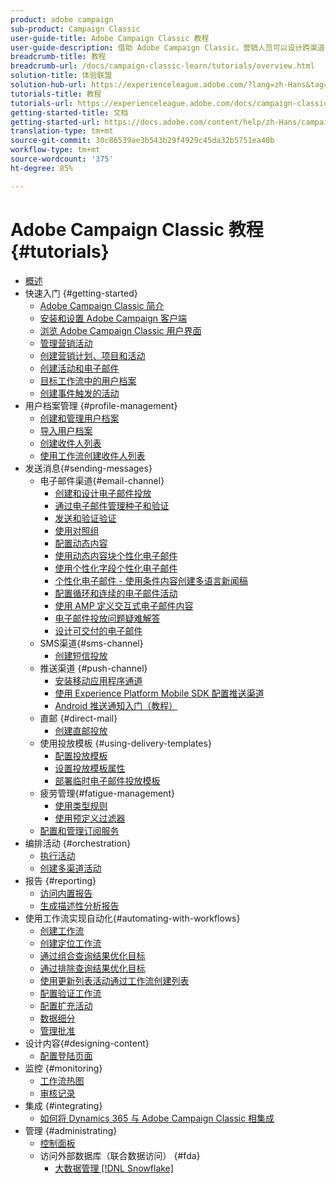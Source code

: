 ```yaml
---
product: adobe campaign
sub-product: Campaign Classic
user-guide-title: Adobe Campaign Classic 教程
user-guide-description: 借助 Adobe Campaign Classic，营销人员可以设计跨渠道客户体验并提供可视活动编排、实时交互管理和跨渠道执行的环境。
breadcrumb-title: 教程
breadcrumb-url: /docs/campaign-classic-learn/tutorials/overview.html
solution-title: 体验联盟
solution-hub-url: https://experienceleague.adobe.com/?lang=zh-Hans&tag=Campaign+Classic#recommended/solutions/campaign
tutorials-title: 教程
tutorials-url: https://experienceleague.adobe.com/docs/campaign-classic-learn/tutorials/overview.html?lang=zh-Hans
getting-started-title: 文档
getting-started-url: https://docs.adobe.com/content/help/zh-Hans/campaign-classic/using/getting-started/starting-with-adobe-campaign/about-adobe-campaign-classic.html
translation-type: tm+mt
source-git-commit: 30c86539ae3b543b29f4929c45da32b5751ea40b
workflow-type: tm+mt
source-wordcount: '375'
ht-degree: 85%

---
```



# Adobe Campaign Classic 教程 {#tutorials}

+ [概述](/help/overview.md)
+ 快速入门
{#getting-started}
   + [Adobe Campaign Classic 简介](/help/getting-started/introduction-to-adobe-campaign-classic.md)
   + [安装和设置 Adobe Campaign 客户端](/help/getting-started/install-and-setup-the-adobe-campaign-client.md)
   + [浏览 Adobe Campaign Classic 用户界面](/help/getting-started/exploring-the-adobe-campaign-classic-user-interface.md)
   + [管理营销活动](/help/getting-started/managing-marketing-campaigns.md)
   + [创建营销计划、项目和活动](/help/getting-started/creating-a-marketing-plan-programs-and-campaigns.md)
   + [创建活动和电子邮件](/help/getting-started/creating-a-campaign-and-an-email.md)
   + [目标工作流中的用户档案](/help/getting-started/targeting-profiles-in-a-workflow.md)
   + [创建事件触发的活动](/help/getting-started/create-event-triggered-campaigns.md)
+ 用户档案管理 {#profile-management}
   + [创建和管理用户档案](/help/profile-management/create-and-manage-profiles.md)
   + [导入用户档案](/help/data-management/importing-profiles.md)
   + [创建收件人列表](/help/profile-management/creating-a-list-of-recipients.md)
   + [使用工作流创建收件人列表](/help/profile-management/creating-a-list-of-recipients-with-a-workflow.md)
+ 发送消息{#sending-messages}
   + 电子邮件渠道{#email-channel}
      + [创建和设计电子邮件投放](/help/sending-messages/email-channel/create-and-design-email-deliveries.md)
      + [通过电子邮件管理种子和验证](/help/sending-messages/email-channel/managing-seed-and-proofs.md)
      + [发送和验证验证](/help/sending-messages/email-channel/send-and-validate-proofs.md)
      + [使用对照组](/help/sending-messages/email-channel/use-control-groups.md)
      + [配置动态内容](/help/sending-messages/email-channel/configuring-dynamic-content.md)
      + [使用动态内容块个性化电子邮件](/help/sending-messages/email-channel/personalization-with-dynamic-content-blocks.md)
      + [使用个性化字段个性化电子邮件](/help/sending-messages/email-channel/personalizing-emails-using-personalization-fields.md)
      + [个性化电子邮件 - 使用条件内容创建多语言新闻稿](/help/sending-messages/email-channel/personalizing-emails-create-a-multi-lingual-newsletter-using-conditional-content.md)
      + [配置循环和连续的电子邮件活动](/help/sending-messages/recurring-deliveries.md)
      + [使用 AMP 定义交互式电子邮件内容](/help/sending-messages/email-channel/defining-interactive-email-content-with-amp.md)
      + [电子邮件投放问题疑难解答](/help/sending-messages/email-channel/troubleshooting-email-delivery-issues.md)
      + [设计可交付的电子邮件](/help/sending-messages/email-channel/design-emails-for-deliverability.md)
   + SMS渠道{#sms-channel}
      + [创建短信投放](/help/sending-messages/mobile-channel/create-a-sms-delivery)
   + 推送渠道 {#push-channel}
      + [安装移动应用程序通道](/help/sending-messages/mobile-channel/installing-the-mobile-app-channel.md)
      + [使用 Experience Platform Mobile SDK 配置推送渠道 ](/help/sending-messages/mobile-channel/configure-push-using-aep-mobile-sdk.md)
      + [Android 推送通知入门（教程）](https://experienceleague.adobe.com/docs/campaign-classic-learn/getting-started-with-push-notifications-for-android/introduction.html?lang=zh-Hans)
   + 直邮 {#direct-mail}
      + [创建直邮投放](/help/sending-messages/direct-mail/creating-direct-mail-deliveries.md)
   + 使用投放模板 {#using-delivery-templates}
      + [配置投放模板](/help/sending-messages/using-delivery-templates/configuring-a-delivery-template.md)
      + [设置投放模板属性](/help/sending-messages/using-delivery-templates/setting-delivery-template-properties.md)
      + [部署临时电子邮件投放模板](/help/sending-messages/using-delivery-templates/deploying-ad-hoc-email-delivery-template.md)
   + 疲劳管理{#fatigue-management}
      + [使用类型规则](/help/sending-messages/fatigue-management/typology-rules-for-fatigue-management.md)
      + [使用预定义过滤器](/help/sending-messages/fatigue-management/fatigue-management-using-filters.md)
   + [配置和管理订阅服务](/help/sending-messages/configuring-and-managing-subscription-services.md)
+ 编排活动 {#orchestration}
   + [执行活动](/help/orchestrating-campaigns/executing-a-campaign.md)
   + [创建多渠道活动](/help/orchestrating-campaigns/multi-channel-campaigns.md)
+ 报告 {#reporting}
   + [访问内置报告](/help/reporting/accessing-built-in-reports.md)
   + [生成描述性分析报告](/help/reporting/generating-a-descriptive-analysis-report.md)
+ 使用工作流实现自动化{#automating-with-workflows}
   + [创建工作流](/help/automating-with-workflows/creating-a-workflow.md)
   + [创建定位工作流](/help/automating-with-workflows/creating-a-targeting-workflow.md)
   + [通过组合查询结果优化目标](/help/automating-with-workflows/refining-targets-by-combining-query-results.md)
   + [通过排除查询结果优化目标](/help/automating-with-workflows/refining-targets-by-excluding-query-results.md)
   + [使用更新列表活动通过工作流创建列表](/help/automating-with-workflows/using-the-update-list-activity.md)
   + [配置验证工作流](/help/automating-with-workflows/validation-flow-configuration.md)
   + [配置扩充活动](/help/automating-with-workflows/enrichment-activity.md)
   + [数据细分](/help/data-management/data-segmentation.md)
   + [管理批准](/help/automating-with-workflows/managing-approvals.md)
+ 设计内容{#designing-content}
   + [配置登陆页面](/help/designing-content/configure-landingpages.md)
+ 监控 {#monitoring}
   + [工作流热图](/help/monitoring-campaign-classic/workflow-heatmap.md)
   + [审核记录](/help/monitoring-campaign-classic/audit-trail.md)
+ 集成 {#integrating}
   + [如何将 Dynamics 365 与 Adobe Campaign Classic 相集成](/help/integrations/dynamics365-integration.md)
+ 管理 {#administrating}
   + [控制面板](https://experienceleague.adobe.com/docs/campaign-classic-learn/control-panel/control-panel-overview.html?lang=zh-Hans)
   + 访问外部数据库（联合数据访问） {#fda}
      + [大数据管理 [!DNL Snowflake]](/help/administrating/snowflake/big-data-segmentation-on-snowflake.md)